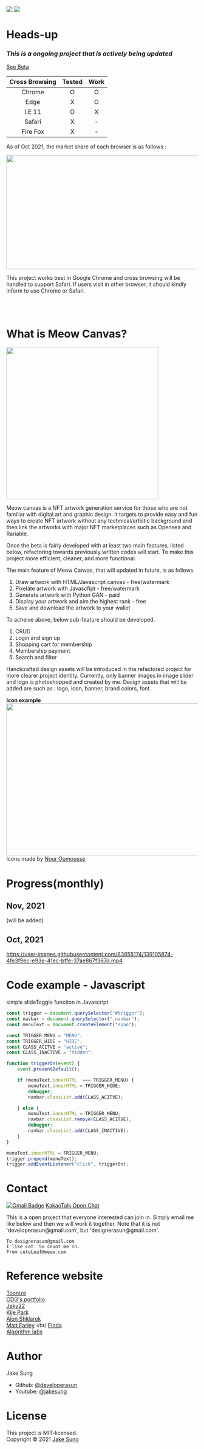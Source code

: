 <img src = https://img.shields.io/badge/NFT-Blockchain-blue></a>
<img src = https://img.shields.io/badge/GAN-A.I-red></a><br/>

# Heads-up
### *This is a ongoing project that is actively being updated*
[See Beta](https://meowcanvas.netlify.app/) <br/> 

|Cross Browsing|Tested|Work|
|:------------:|:----:|:--:|
|Chrome|O|O|
|Edge|X|O|
|I.E 11|O|X|
|Safari|X|-|
|Fire Fox|X|-|

<p>
As of Oct 2021, the market share of each browser is as follows : 
</p>

<img src="https://user-images.githubusercontent.com/83855174/142166441-717e1e94-39c8-4676-a659-f59d3116f123.png" width=1000px height=300px/> <br/>

<p>
This project works best in Google Chrome and cross browsing will be handled to support Safari. If users visit in other browser, it should kindly inform to use Chrome or Safari. 
</p>

<br/>
<br/>

# What is Meow Canvas?
<img src="https://user-images.githubusercontent.com/83855174/137261357-841014a3-63bb-4002-a39d-0de216b8e2f4.png" width=400px height=400px/>

<p>
Meow canvas is a NFT artwork generation service for those who are not familiar with digital art and graphic design. It targets to provide easy and fun ways to create NFT artwork without any technical/artistic background and then link the artworks with major NFT marketplaces such as Opensea and Rariable.   
</p>

<p>
Once the beta is fairly developed with at least two main features, listed below, refactoring towards previously written codes will start. To make this project more efficient, cleaner, and more functional. 
</p>

<p>
The main feature of Meow Canvas, that will updated in future, is as follows. 
<ol>
    <li> Draw artwork with HTML/Javascript canvas - free/watermark </li>
    <li> Pixelate artwork with Javascfipt - free/watermark </li>
    <li> Generate artwork with Python GAN - paid </li>
    <li> Display your artwork and aim the highest rank - free</li>
    <li> Save and download the artwork to your wallet</li>
</ol>
</p>

<p> 
To acheive above, below sub-feature should be developed.
    <ol>
        <li>CRUD</li>
        <li>Login and sign up</li>
        <li>Shopping cart for membership</li>
        <li>Membership payment</li>
        <li>Search and filter</li>
    </ol>
</p>

<p>
Handicrafted design assets will be introduced in the refactored project for more clearer project identity. Currently, only banner images in image slider and logo is photoshopped and created by me. Design assets that will be added are such as : logo, icon, banner, brand colors, font.
</p>

<span><b>Icon example</b></span><br/>
<img src="https://user-images.githubusercontent.com/83855174/142178450-d5122fee-cfd5-422a-88dc-db9fd6cdef9e.png" width=1000px height=400px/><br/>
Icons made by [Nour Oumousse](https://twitter.com/NourOumousse)



# Progress(monthly)
## Nov, 2021
(will be added) 

## Oct, 2021    
https://user-images.githubusercontent.com/83855174/139105874-4fe3f9ec-e93e-41ec-bffe-37ae867f367d.mp4 


# Code example - Javascript 
simple slideToggle function in Javascript

``` Javascript:slideToggle.js
const trigger = document.querySelector("#trigger");
const navbar = document.querySelector(".navbar"); 
const menuText = document.createElement("span");

const TRIGGER_MENU = "MENU";
const TRIGGER_HIDE = "HIDE"; 
const CLASS_ACITVE = "active"; 
const CLASS_INACTIVE = "hidden"; 

function triggerOn(event) { 
    event.preventDefault();

    if (menuText.innerHTML  === TRIGGER_MENU) { 
        menuText.innerHTML = TRIGGER_HIDE;
        debugger;
        navbar.classList.add(CLASS_ACITVE); 

    } else { 
        menuText.innerHTML = TRIGGER_MENU;
        navbar.classList.remove(CLASS_ACITVE);
        debugger;
        navbar.classList.add(CLASS_INACTIVE);
    }
}

menuText.innerHTML = TRIGGER_MENU;
trigger.prepend(menuText);
trigger.addEventListener("click", triggerOn);

```

# Contact
[![Gmail Badge](https://img.shields.io/badge/Gmail-d14836?style=flat-square&logo=Gmail&logoColor=white&link=mailto:designerasun@gmail.com)](mailto:designerasun@gmail.com)
[KakaoTalk Open Chat](https://open.kakao.com/o/giViVoCd)
<p>
This is a open project that everyone interested can join in. Simply email me like below and then we will work it together. 
Note that it is not 'developerasun@gmail.com', but 'designerasun@gmail.com'. 
</p>

``` 
To designerasun@gmail.com 
I like cat. So count me in.
From cuteLoaf@meow.com
```

# Reference website
[Toonize](https://www.toonize.me/) <br/>
[CDG's portfolio](https://cdg-portfolio.com/) <br/>
[Jeky22](https://www.jeky22.com/) <br/>
[Kije Park](https://kijepark.com/#Home) <br/>
[Alon Shklarek](https://www.alonshklarek.com/) <br/>
[Matt Farley](https://mattfarley.ca/) <br/
[Finda](https://finda.co.kr/)<br/>
[Algorithm labs](https://algorithmlabs.io/)


# Author
Jake Sung
- Github: [@developerasun](https://github.com/developerasun)
- Youtube: [@jakesung](https://www.youtube.com/channel/UC6p9E2JINhaAB7cTd8T2gig)

# License 
This project is MIT-licensed. <br/>
Copyright © 2021 [Jake Sung](https://github.com/developerasun) 


